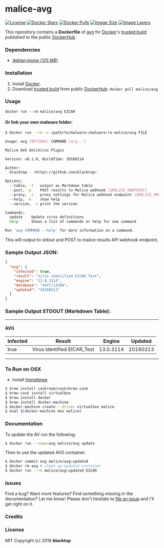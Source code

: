 # malice-avg

[![License](http://img.shields.io/:license-mit-blue.svg)](http://doge.mit-license.org)
[![Docker Stars](https://img.shields.io/docker/stars/malice/avg.svg)][hub]
[![Docker Pulls](https://img.shields.io/docker/pulls/malice/avg.svg)][hub]
[![Image Size](https://img.shields.io/imagelayers/image-size/malice/avg/latest.svg)](https://imagelayers.io/?images=malice/avg:latest)
[![Image Layers](https://img.shields.io/imagelayers/layers/malice/avg/latest.svg)](https://imagelayers.io/?images=malice/avg:latest)

This repository contains a **Dockerfile** of [avg](http://www.avg.net/lang/en/) for [Docker](https://www.docker.io/)'s [trusted build](https://index.docker.io/u/malice/avg/) published to the public [DockerHub](https://index.docker.io/).

### Dependencies

* [debian:jessie (*125 MB*)](https://index.docker.io/_/debian/)

### Installation

1. Install [Docker](https://www.docker.io/).
2. Download [trusted build](https://hub.docker.com/r/malice/avg/) from public [DockerHub](https://hub.docker.com): `docker pull malice/avg`

### Usage

    docker run --rm malice/avg EICAR

#### Or link your own malware folder:
```bash
$ docker run --rm -v /path/to/malware:/malware:ro malice/avg FILE

Usage: avg [OPTIONS] COMMAND [arg...]

Malice AVG AntiVirus Plugin

Version: v0.1.0, BuildTime: 20160214

Author:
  blacktop - <https://github.com/blacktop>

Options:
  --table, -t	output as Markdown table
  --post, -p	POST results to Malice webhook [$MALICE_ENDPOINT]
  --proxy, -x	proxy settings for Malice webhook endpoint [$MALICE_PROXY]
  --help, -h	show help
  --version, -v	print the version

Commands:
  update	Update virus definitions
  help		Shows a list of commands or help for one command

Run 'avg COMMAND --help' for more information on a command.
```

This will output to stdout and POST to malice results API webhook endpoint.

### Sample Output JSON:
```json
{
  "avg": {
    "infected": true,
    "result": "Virus identified EICAR_Test",
    "engine": "13.0.3114",
    "database": "4477/11588",
    "updated": "20160213"
  }
}
```
### Sample Output STDOUT (Markdown Table):
---
#### AVG
| Infected | Result                      | Engine    | Updated  |
| -------- | --------------------------- | --------- | -------- |
| true     | Virus identified EICAR_Test | 13.0.3114 | 20160213 |
---
### To Run on OSX
 - Install [Homebrew](http://brew.sh)

```bash
$ brew install caskroom/cask/brew-cask
$ brew cask install virtualbox
$ brew install docker
$ brew install docker-machine
$ docker-machine create --driver virtualbox malice
$ eval $(docker-machine env malice)
```

### Documentation
To update the AV run the following:
```bash
$ docker run --name=avg malice/avg update
```
Then to use the updated AVG container:
```bash
$ docker commit avg malice/avg:updated
$ docker rm avg # clean up updated container
$ docker run --rm malice/avg:updated EICAR
```

### Issues

Find a bug? Want more features? Find something missing in the documentation? Let me know! Please don't hesitate to [file an issue](https://github.com/maliceio/malice-av/issues/new) and I'll get right on it.

### Credits

### License
MIT Copyright (c) 2016 **blacktop**

[hub]: https://hub.docker.com/r/malice/avg/
